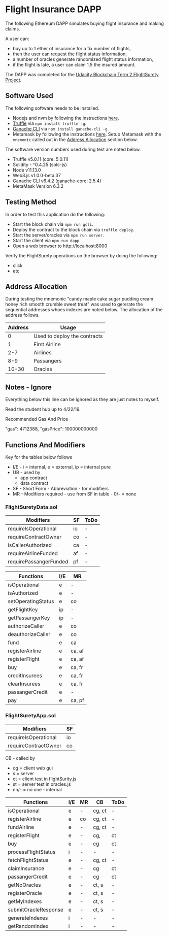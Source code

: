 # Flight Insurance DAPP

The following Ethereum DAPP simulates buying flight insurance and making claims.

A user can:

- buy up to 1 ether of insurance for a fix number of flights,
- then the user can request the flight status information,
- a number of oracles generate randomized flight status information,
- if the flight is late, a user can claim 1.5 the insured amount.

The DAPP was completed for the
[Udacity Blockchain Term 2 FlightSurety Project](https://www.udacity.com/course/blockchain-developer-nanodegree--nd1309).

## Software Used

The following software needs to be installed.

- Nodejs and nvm by following the instructions
  [here](https://github.com/creationix/nvm).
- [Truffle](https://truffleframework.com/truffle)
  via `npm install truffle -g`.
- [Ganache CLI](https://truffleframework.com/ganache)
  via `npm install ganache-cli -g`.
- Metamask by following the instructions
  [here](https://metamask.io/).
  Setup Metamask with the `mnemonic` called out in the
  [Address Allocation](#Address-Allocation)
  section below.

The software version numbers used during test are noted below.

- Truffle v5.0.11 (core: 5.0.11)
- Solidity - ^0.4.25 (solc-js)
- Node v11.13.0
- Web3.js v1.0.0-beta.37
- Ganache CLI v6.4.2 (ganache-core: 2.5.4)
- MetaMask Version 6.3.2

## Testing Method

In order to test this application do the following:

- Start the block chain via `npm run gcli`.
- Deploy the contract to the block chain via `truffle deploy`.
- Start the server/oracles via `npm run server`.
- Start the client via `npm run dapp`.
- Open a web browser to http://localhost:8000

Verify the FlightSurety operations on the browser by doing the following:

- click
- etc

## Address Allocation

During testing the mnemonic
"candy maple cake sugar pudding cream honey rich smooth crumble sweet treat"
was used to gererate the sequential addresses whoes indexes are noted below.
The allocation of the address follows.

| Address | Usage                        |
| ------- | ---------------------------- |
| 0       | Used to deploy the contracts |
| 1       | First Airline                |
| 2-7     | Airlines                     |
| 8-9     | Passangers                   |
| 10-30   | Oracles                      |

## Notes - Ignore

Everything below this line can be ignored as they are just notes to myself.

Read the student hub up to 4/22/19.

Recommended Gas And Price

"gas": 4712388,
"gasPrice": 100000000000

## Functions And Modifiers

Key for the tables below follows

- I/E - i = internal, e = external, ip = internal pure
- UB - used by
  - app contract
  - data contract
- SF - Short Form - Abbreviation - for modifiers
- MR - Modifiers required - use from SF in table - 0/- = none

### FlightSuretyData.sol

| Modifiers              | SF  | ToDo |
| ---------------------- | --- | ---- |
| requireIsOperational   | io  | -    |
| requireContractOwner   | co  | -    |
| isCallerAuthorized     | ca  | -    |
| requireAirlineFunded   | af  | -    |
| requirePassangerFunded | pf  | -    |

| Functions          | I/E | MR     |
| ------------------ | --- | ------ |
| isOperational      | e   | -      |
| isAuthorized       | e   | -      |
| setOperatingStatus | e   | co     |
| getFlightKey       | ip  | -      |
| getPassangerKey    | ip  | -      |
| authorizeCaller    | e   | co     |
| deauthorizeCaller  | e   | co     |
| fund               | e   | ca     |
| registerAirline    | e   | ca, af |
| registerFlight     | e   | ca, af |
| buy                | e   | ca, fr |
| creditInsurees     | e   | ca, fr |
| clearInsurees      | e   | ca, fr |
| passangerCredit    | e   | -      |
| pay                | e   | ca, pf |

### FlightSuretyApp.sol

| Modifiers            | SF  |
| -------------------- | --- |
| requireIsOperational | io  |
| requireContractOwner | co  |

CB - called by

- cg = client web gui
- s = server
- ct = client test in flightSurity.js
- st = server test in oracles.js
- nn/- = no one - internal

| Functions            | I/E | MR  | CB     | ToDo |
| -------------------- | --- | --- | ------ | ---- |
| isOperational        | e   | -   | cg, ct | -    |
| registerAirline      | e   | co  | cg, ct | -    |
| fundAirline          | e   | -   | cg, ct | -    |
| registerFlight       | e   | -   | cg,    | ct   |
| buy                  | e   | -   | cg     | ct   |
| processFlightStatus  | i   | -   | -      | -    |
| fetchFlightStatus    | e   | -   | cg, ct | -    |
| claimInsurance       | e   | -   | cg     | ct   |
| passangerCredit      | e   | -   | cg     | ct   |
| getNoOracles         | e   | -   | ct, s  | -    |
| registerOracle       | e   | -   | ct, s  | -    |
| getMyIndexes         | e   | -   | ct, s  | -    |
| submitOracleResponse | e   | -   | ct, s  | -    |
| generateIndexes      | i   | -   | -      | -    |
| getRandomIndex       | i   | -   | -      | -    |
